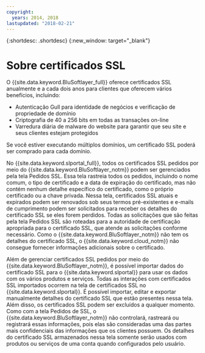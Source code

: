 ```yaml
---
copyright:
  years: 2014, 2018
lastupdated: "2018-02-21"
---
```


{:shortdesc: .shortdesc}
{:new_window: target="_blank"}

# Sobre certificados SSL

O {{site.data.keyword.BluSoftlayer_full}} oferece certificados SSL anualmente e a cada dois anos para clientes que oferecem vários benefícios, incluindo:

* Autenticação Gull para identidade de negócios e verificação de propriedade de domínio
* Criptografia de 40 a 256 bits em todas as transações on-line
* Varredura diária de malware do website para garantir que seu site e seus clientes estejam protegidos

Se você estiver executando múltiplos domínios, um certificado SSL poderá ser comprado para cada domínio.

No {{site.data.keyword.slportal_full}}, todos os certificados SSL pedidos por meio do {{site.data.keyword.BluSoftlayer_notm}} podem ser gerenciados pela tela Pedidos SSL. Essa tela rastreia todos os pedidos, incluindo o nome comum, o tipo de certificado e a data de expiração do certificado, mas não contém nenhum detalhe específico do certificado, como o próprio certificado ou a chave privada. 
Nessa tela, certificados SSL atuais e expirados podem ser renovados sob seus termos pré-existentes e e-mails de cumprimento podem
ser solicitados para receber os detalhes do certificado SSL se eles forem perdidos. Todas as solicitações que são feitas pela tela Pedidos SSL são roteadas para a autoridade de certificação apropriada para o certificado SSL, que atende as solicitações conforme necessário. Como o {{site.data.keyword.BluSoftlayer_notm}} não tem os detalhes do certificado SSL, o {{site.data.keyword.cloud_notm}} não consegue fornecer informações adicionais sobre o certificado.

Além de gerenciar certificados SSL pedidos por meio do {{site.data.keyword.BluSoftlayer_notm}}, é possível
importar dados do certificado SSL para o {{site.data.keyword.slportal}} para usar os dados com os vários produtos e
serviços. Todas as interações com certificados SSL importados ocorrem na tela de certificados SSL no {{site.data.keyword.slportal}}. 
É possível importar, editar e exportar manualmente detalhes do certificado SSL que estão presentes nessa tela. Além disso, os certificados SSL podem ser excluídos a qualquer momento. 
Como com a tela Pedidos de SSL, o {{site.data.keyword.BluSoftlayer_notm}} não controlará, rastreará ou registrará essas
informações, pois elas são consideradas uma das partes mais confidenciais das informações que os clientes possuem. Os detalhes do certificado SSL armazenados nessa tela somente serão usados com produtos ou serviços de uma conta quando configurados pelo usuário.
